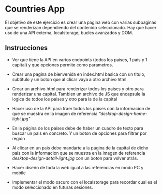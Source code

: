
# Countries App

El objetivo de este ejercicio es crear una pagina web con varias subpaginas que se renderizan dependiendo del contenido seleccionado.
Hay que hacer uso de una API externa, localstorage, bucles avanzados y DOM.



## Instrucciones

- Ver que tiene la API en varios endpoints (todos los paises, 1 pais y 1 capital) y que opciones permite como parametros.

- Crear una pagina de bienvenida en index.html basica con un titulo, subtitulo y un boton que al clicar vaya a otro archivo html.

- Crear un archivo html para renderizar todos los paises y otro para renderizar una capital. Tambien un archivo de JS que encapsule la logica de todos los paises y otro para la de la capital

- Hacer uso de la API para traer todos los paises con la informacion de que se muestra en la imagen de referencia *"desktop-design-home-light.jpg"*

- En la página de los paises debe de haber un cuadro de texto para buscar un pais en concreto. Y un boton de opciones para filtrar por región

- Al clicar en un pais debe mandarte a la página de la capital de dicho pais con la informacion que se muestra en la imagen de referencia *desktop-design-detail-light.jpg* con un boton para volver atrás.

- Hacer diseño de toda la web igual a las referencias en modo PC y mobile

- Implementar el modo oscuro con el localstorage para recordar cual es el modo seleccionado en futuras sesiones.